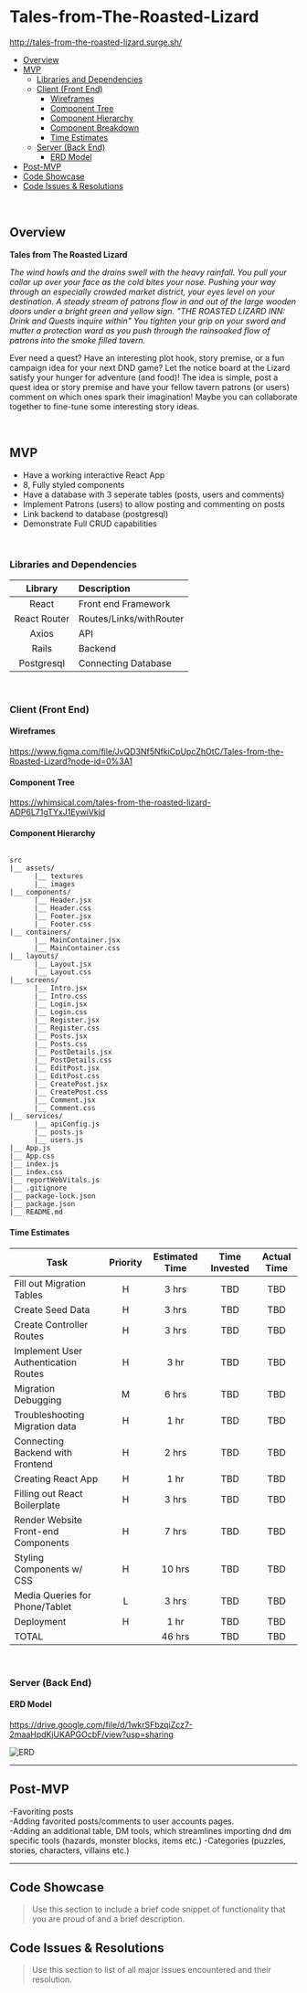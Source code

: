 # Tales-from-The-Roasted-Lizard

http://tales-from-the-roasted-lizard.surge.sh/

- [Overview](#overview)
- [MVP](#mvp)
  - [Libraries and Dependencies](#libraries-and-dependencies)
  - [Client (Front End)](#client-front-end)
    - [Wireframes](#wireframes)
    - [Component Tree](#component-tree)
    - [Component Hierarchy](#component-hierarchy)
    - [Component Breakdown](#component-breakdown)
    - [Time Estimates](#time-estimates)
  - [Server (Back End)](#server-back-end)
    - [ERD Model](#erd-model)
- [Post-MVP](#post-mvp)
- [Code Showcase](#code-showcase)
- [Code Issues & Resolutions](#code-issues--resolutions)

<br>

## Overview

**Tales from The Roasted Lizard** 

*The wind howls and the drains swell with the heavy rainfall. You pull your collar up over your face as the cold bites your nose. Pushing your way through an especially crowded market district, your eyes level on your destination. A steady stream of patrons flow in and out of the large wooden doors under a bright green and yellow sign. "THE ROASTED LIZARD INN: Drink and Quests inquire within" You tighten your grip on your sword and mutter a protection ward as you push through the rainsoaked flow of patrons into the smoke filled tavern.*

Ever need a quest? Have an interesting plot hook, story premise, or a fun campaign idea for your next DND game? Let the notice board at the Lizard satisfy your hunger for adventure (and food)! The idea is simple, post a quest idea or story premise and have your fellow tavern patrons (or users) comment on which ones spark their imagination! Maybe you can collaborate together to fine-tune some interesting story ideas.

<br>

## MVP

- Have a working interactive React App
- 8, Fully styled components 
- Have a database with 3 seperate tables (posts, users and comments)
- Implement Patrons (users) to allow posting and commenting on posts
- Link backend to database (postgresql)
- Demonstrate Full CRUD capabilities 

<br>

### Libraries and Dependencies

|     Library      | Description                                |
| :--------------: | :----------------------------------------- |
|      React       | Front end Framework |
|   React Router   | Routes/Links/withRouter |
| Axios | API |
|     Rails      | Backend |
|  Postgresql  | Connecting Database |

<br>

### Client (Front End)

#### Wireframes

https://www.figma.com/file/JvQD3Nf5NfkiCpUpcZhOtC/Tales-from-the-Roasted-Lizard?node-id=0%3A1

#### Component Tree

https://whimsical.com/tales-from-the-roasted-lizard-ADP6L71gTYxJ1EywiVkjd

#### Component Hierarchy

``` structure

src
|__ assets/
      |__ textures
      |__ images
|__ components/
      |__ Header.jsx
      |__ Header.css
      |__ Footer.jsx
      |__ Footer.css
|__ containers/
      |__ MainContainer.jsx
      |__ MainContainer.css
|__ layouts/
      |__ Layout.jsx
      |__ Layout.css
|__ screens/
      |__ Intro.jsx
      |__ Intro.css
      |__ Login.jsx
      |__ Login.css
      |__ Register.jsx
      |__ Register.css
      |__ Posts.jsx
      |__ Posts.css
      |__ PostDetails.jsx
      |__ PostDetails.css
      |__ EditPost.jsx
      |__ EditPost.css
      |__ CreatePost.jsx
      |__ CreatePost.css
      |__ Comment.jsx
      |__ Comment.css
|__ services/
      |__ apiConfig.js
      |__ posts.js
      |__ users.js
|__ App.js
|__ App.css
|__ index.js
|__ index.css
|__ reportWebVitals.js
|__ .gitignore
|__ package-lock.json
|__ package.json
|__ README.md

```


#### Time Estimates


| Task                | Priority | Estimated Time | Time Invested | Actual Time |
| ------------------- | :------: | :------------: | :-----------: | :---------: |
| Fill out Migration Tables    |    H   |     3 hrs      |     TBD     |    TBD   |
| Create Seed Data |    H     |     3 hrs      |     TBD    |     TBD     |
| Create Controller Routes |    H     |     3 hrs      |     TBD    |     TBD     |
| Implement User Authentication Routes |    H     |     3 hr     |     TBD    |     TBD     |
| Migration Debugging |    M   |     6 hrs      |     TBD    |     TBD     |
| Troubleshooting Migration data |    H     |     1 hr    |     TBD    |     TBD     |
| Connecting Backend with Frontend |    H     |     2 hrs      |     TBD    |     TBD     |
| Creating React App |    H     |     1 hr    |     TBD    |     TBD     |
| Filling out React Boilerplate |    H     |     3 hrs      |     TBD    |     TBD     |
| Render Website Front-end Components |    H     |     7 hrs      |     TBD    |     TBD     |
| Styling Components w/ CSS |    H     |     10 hrs      |     TBD    |     TBD     |
| Media Queries for Phone/Tablet|    L   |     3 hrs      |     TBD    |     TBD     |
| Deployment |    H     |     1 hr   |     TBD    |     TBD     |
| TOTAL               |          |     46 hrs      |     TBD     |     TBD     |

<br>

### Server (Back End)

#### ERD Model

https://drive.google.com/file/d/1wkrSFbzqiZcz7-2maaHpdKjUKAPGOcbF/view?usp=sharing

![ERD](https://i.imgur.com/3tJOZoY.png)
<br>

***

## Post-MVP

-Favoriting posts
<br>
-Adding favorited posts/comments to user accounts pages.
<br>
-Adding an additional table, DM tools, which streamlines importing dnd dm specific tools (hazards, monster blocks, items etc.)
-Categories (puzzles, stories, characters, villains etc.)

***

## Code Showcase

> Use this section to include a brief code snippet of functionality that you are proud of and a brief description.

## Code Issues & Resolutions

> Use this section to list of all major issues encountered and their resolution.
